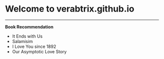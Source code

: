 # Welcome to verabtrix.github.io
---
**Book Recommendation**
- It Ends with Us
- Salamisim
- I Love You since 1892
- Our Asymptotic Love Story
